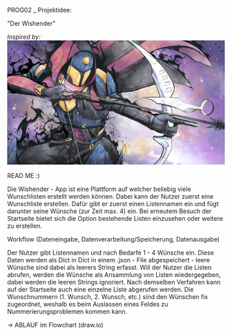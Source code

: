 PROG02 _ Projektidee:

"Der Wishender"

*Inspired by:*
![wishender_inspiration](bilder/rachel-kong-wish-ender.jpg)


READ ME :)

Die Wishender - App ist eine Plattform auf welcher beliebig viele Wunschlisten erstellt werden können.
Dabei kann der Nutzer zuerst eine Wunschliste erstellen. Dafür gibt er zuerst einen Listennamen ein 
und fügt darunter seine Wünsche (zur Zeit max. 4) ein.
Bei erneutem Besuch der Startseite bietet sich die Option bestehende Listen einzusehen oder weitere zu erstellen.

Workflow (Dateneingabe, Datenverarbeitung/Speicherung, Datenausgabe)

Der Nutzer gibt Listennamen und nach Bedarfe 1 - 4 Wünsche ein. Diese Daten werden als Dict in Dict in einem .json -
File abgespeichert - leere Wünsche sind dabei als leerers String erfasst. Will der Nutzer die Listen abrufen, 
werden die Wünsche  als Ansammlung von Listen wiedergegeben, dabei werden die leeren Strings ignoriert.
Nach demselben Verfahren kann auf der Startseite auch eine einzelne Liste abgerufen werden. Die Wunschnummern
(1. Wunsch, 2. Wunsch, etc.) sind den Wünschen fix zugeordnet, weshalb es beim Auslassen eines Feldes zu 
Nummerierungsproblemen kommen kann.

 
-> ABLAUF im Flowchart (draw.io)